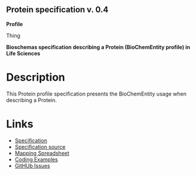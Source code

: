 ## Protein specification v. 0.4 

**Profile** 

Thing

**Bioschemas specification describing a Protein (BioChemEntity profile) in Life Sciences** 

# Description 
This Protein profile specification presents the BioChemEntity usage when describing a Protein.  

# Links 
- [Specification](http://bioschemas.org/bsc_specs/Protein/)
- [Specification source](../Protein.html)
- [Mapping Spreadsheet](https://docs.google.com/spreadsheets/d/1Lc6HNt_1PVBekVV2HfCmEVtQoEaxHeDWqKuvIk8-yL0)
- [Coding Examples](https://github.com/BioSchemas/specifications/tree/master/Protein/examples)
- [GitHUb Issues](https://github.com/BioSchemas/bioschemas/labels/type%3A%20Protein)

